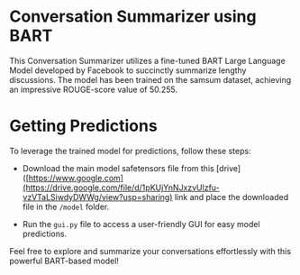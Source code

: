 
# Conversation Summarizer using BART
This Conversation Summarizer utilizes a fine-tuned BART Large Language Model developed by Facebook to succinctly summarize lengthy discussions. The model has been trained on the samsum dataset, achieving an impressive ROUGE-score value of 50.255.

# Getting Predictions
To leverage the trained model for predictions, follow these steps:

- Download the main model safetensors file from this [drive]([https://www.google.com](https://drive.google.com/file/d/1pKUjYnNJxzvUlzfu-vzVTaLSiwdyDWWg/view?usp=sharing) link and place the downloaded file in the `/model` folder.

- Run the `gui.py` file to access a user-friendly GUI for easy model predictions.

Feel free to explore and summarize your conversations effortlessly with this powerful BART-based model!
